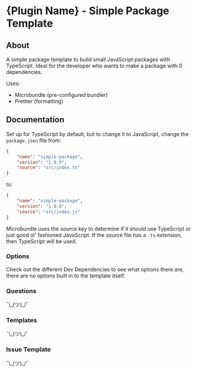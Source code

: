 # {Plugin Name} - Simple Package Template

## About

A simple package template to build small JavaScript packages with TypeScript. Ideal for the developer who wants to make a package with 0 dependencies.

Uses:

-   Microbundle (pre-configured bundler)
-   Prettier (formatting)

## Documentation

Set up for TypeScript by default, but to change it to JavaScript, change the `package.json` file from:

```json
{
	"name": "simple-package",
	"version": "1.0.0",
	"source": "src/index.ts"
}
```

to:

```json
{
	"name": "simple-package",
	"version": "1.0.0",
	"source": "src/index.js"
}
```

Microbundle uses the source key to determine if it should use TypeScript or just good ol' fashioned JavaScript. If the source file has a `.ts` extension, then TypeScript will be used.

### Options

Check out the different Dev Dependencies to see what options there are, there are no options built in to the template itself.

### Questions

¯\\\_(ツ)\_/¯

### Templates

¯\\\_(ツ)\_/¯

### Issue Template

¯\\\_(ツ)\_/¯
